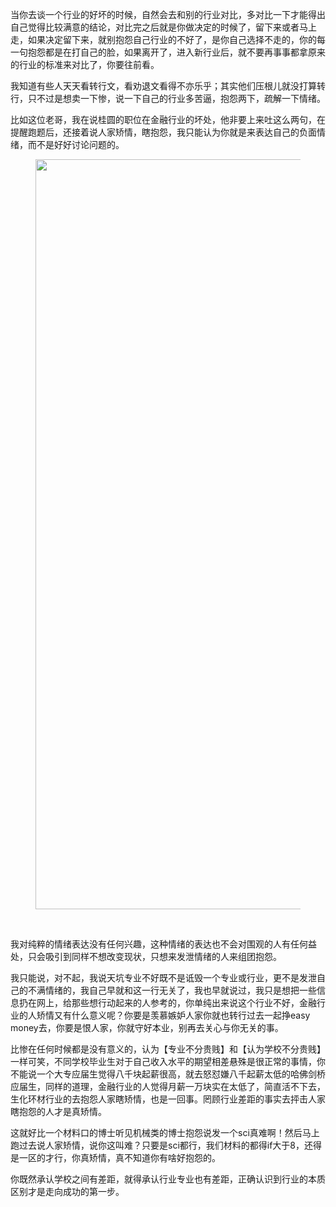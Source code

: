 <p data-pid="pN0a6Dao">当你去谈一个行业的好坏的时候，自然会去和别的行业对比，多对比一下才能得出自己觉得比较满意的结论，对比完之后就是你做决定的时候了，留下来或者马上走，如果决定留下来，就别抱怨自己行业的不好了，是你自己选择不走的，你的每一句抱怨都是在打自己的脸，如果离开了，进入新行业后，就不要再事事都拿原来的行业的标准来对比了，你要往前看。</p><p data-pid="5UN7UEBr">我知道有些人天天看转行文，看劝退文看得不亦乐乎；其实他们压根儿就没打算转行，只不过是想卖一下惨，说一下自己的行业多苦逼，抱怨两下，疏解一下情绪。</p><p data-pid="NIrUU-JR">比如这位老哥，我在说桂圆的职位在金融行业的坏处，他非要上来吐这么两句，在提醒跑题后，还接着说人家矫情，瞎抱怨，我只能认为你就是来表达自己的负面情绪，而不是好好讨论问题的。</p><figure><img data-rawheight="1600" src="https://picx.zhimg.com/v2-4ec4de208c2598d05ae6492d5fab7f5d_720w.jpg?source=d16d100b" data-rawwidth="1200" class="origin_image zh-lightbox-thumb" width="1200" data-original="https://picx.zhimg.com/v2-4ec4de208c2598d05ae6492d5fab7f5d_720w.jpg?source=d16d100b"></figure><br><p data-pid="Etg1S2gW">我对纯粹的情绪表达没有任何兴趣，这种情绪的表达也不会对围观的人有任何益处，只会吸引到同样不想改变现状，只想来发泄情绪的人来组团抱怨。</p><p data-pid="kyIOqeyB">我只能说，对不起，我说天坑专业不好既不是诋毁一个专业或行业，更不是发泄自己的不满情绪的，我自己早就和这一行无关了，我也早就说过，我只是想把一些信息扔在网上，给那些想行动起来的人参考的，你单纯出来说这个行业不好，金融行业的人矫情又有什么意义呢？你要是羡慕嫉妒人家你就也转行过去一起挣easy money去，你要是恨人家，你就守好本业，别再去关心与你无关的事。</p><p data-pid="wxzAsPGQ">比惨在任何时候都是没有意义的，认为【专业不分贵贱】和【认为学校不分贵贱】一样可笑，不同学校毕业生对于自己收入水平的期望相差悬殊是很正常的事情，你不能说一个大专应届生觉得八千块起薪很高，就去怒怼嫌八千起薪太低的哈佛剑桥应届生，同样的道理，金融行业的人觉得月薪一万块实在太低了，简直活不下去，生化环材行业的去抱怨人家瞎矫情，也是一回事。罔顾行业差距的事实去抨击人家瞎抱怨的人才是真矫情。</p><p data-pid="PtK216xX">这就好比一个材料口的博士听见机械类的博士抱怨说发一个sci真难啊！然后马上跑过去说人家矫情，说你这叫难？只要是sci都行，我们材料的都得if大于8，还得是一区的才行，你真矫情，真不知道你有啥好抱怨的。</p><p data-pid="Qclxr3VK">你既然承认学校之间有差距，就得承认行业专业也有差距，正确认识到行业的本质区别才是走向成功的第一步。</p>